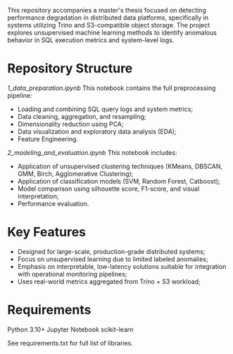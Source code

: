 This repository accompanies a master's thesis focused on detecting performance degradation in distributed data platforms, specifically in systems utilizing Trino and S3-compatible object storage. The project explores unsupervised machine learning methods to identify anomalous behavior in SQL execution metrics and system-level logs.

# Repository Structure
_1_data_preparation.ipynb_
This notebook contains the full preprocessing pipeline:
* Loading and combining SQL query logs and system metrics;
* Data cleaning, aggregation, and resampling;
* Dimensionality reduction using PCA;
* Data visualization and exploratory data analysis (EDA);
* Feature Engineering.

_2_modeling_and_evaluation.ipynb_
This notebook includes:
* Application of unsupervised clustering techniques (KMeans, DBSCAN, GMM, Birch, Agglomerative Clustering);
* Application of classification models (SVM, Random Forest, Catboost);
* Model comparison using silhouette score, F1-score, and visual interpretation;
* Performance evaluation.

# Key Features
* Designed for large-scale, production-grade distributed systems;
* Focus on unsupervised learning due to limited labeled anomalies;
* Emphasis on interpretable, low-latency solutions suitable for integration with operational monitoring pipelines;
* Uses real-world metrics aggregated from Trino + S3 workload;

# Requirements
Python 3.10+
Jupyter Notebook
scikit-learn

See requirements.txt for full list of libraries.
